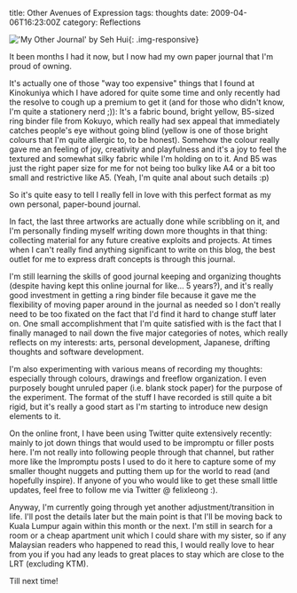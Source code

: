 title: Other Avenues of Expression
tags: thoughts
date: 2009-04-06T16:23:00Z
category: Reflections

!['My Other Journal' by Seh Hui](http://img.photobucket.com/albums/v95/seh_hui/livejournal/Photo-0058.jpg){: .img-responsive}


It been months I had it now, but I now had my own paper journal that I'm proud of owning.

It's actually one of those "way too expensive" things that I found at Kinokuniya which I have adored for quite some time and only recently had the resolve to cough up a premium to get it (and for those who didn't know, I'm quite a stationery nerd ;)): It's a fabric bound, bright yellow, B5-sized ring binder file from Kokuyo, which really had sex appeal that immediately catches people's eye without going blind (yellow is one of those bright colours that I'm quite allergic to, to be honest). Somehow the colour really gave me an feeling of joy, creativity and playfulness and it's a joy to feel the textured and somewhat silky fabric while I'm holding on to it. And B5 was just the right paper size for me for not being too bulky like A4 or a bit too small and restrictive like A5. (Yeah, I'm quite anal about such details :p)

So it's quite easy to tell I really fell in love with this perfect format as my own personal, paper-bound journal.

In fact, the last three artworks are actually done while scribbling on it, and I'm personally finding myself writing down more thoughts in that thing: collecting material for any future creative exploits and projects. At times when I can't really find anything significant to write on this blog, the best outlet for me to express draft concepts is through this journal.

I'm still learning the skills of good journal keeping and organizing thoughts (despite having kept this online journal for like… 5 years?), and it's really good investment in getting a ring binder file because it gave me the flexibility of moving paper around in the journal as needed so I don't really need to be too fixated on the fact that I'd find it hard to change stuff later on. One small accomplishment that I'm quite satisfied with is the fact that I finally managed to nail down the five major categories of notes, which really reflects on my interests: arts, personal development, Japanese, drifting thoughts and software development.

I'm also experimenting with various means of recording my thoughts: especially through colours, drawings and freeflow organization. I even purposely bought unruled paper (i.e. blank stock paper) for the purpose of the experiment. The format of the stuff I have recorded is still quite a bit rigid, but it's really a good start as I'm starting to introduce new design elements to it.

On the online front, I have been using Twitter quite extensively recently: mainly to jot down things that would used to be impromptu or filler posts here. I'm not really into following people through that channel, but rather more like the Impromptu posts I used to do it here to capture some of my smaller thought nuggets and putting them up for the world to read (and hopefully inspire). If anyone of you who would like to get these small little updates, feel free to follow me via Twitter @ felixleong :).

Anyway, I'm currently going through yet another adjustment/transition in life. I'll post the details later but the main point is that I'll be moving back to Kuala Lumpur again within this month or the next. I'm still in search for a room or a cheap apartment unit which I could share with my sister, so if any Malaysian readers who happened to read this, I would really love to hear from you if you had any leads to great places to stay which are close to the LRT (excluding KTM).

Till next time!
